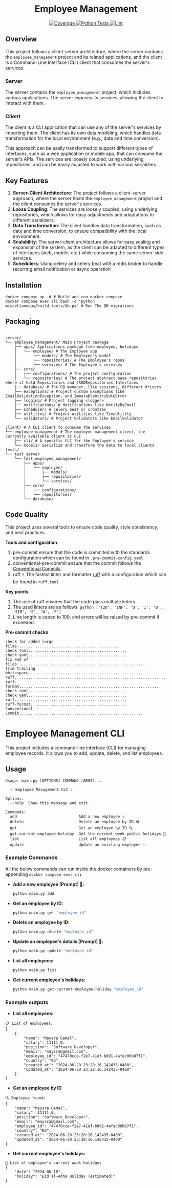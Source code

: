 
<h1 style="text-align: center">Employee Management</h1>

<p style="text-align: center">
  <a href="https://raw.githubusercontent.com/misraX/employee-management/gh-pages/coverage.svg">
    <img src="https://raw.githubusercontent.com/misraX/employee-management/gh-pages/coverage.svg" alt="Coverage">
  </a>
  <a href="https://github.com/misraX/employee-management/actions/workflows/test.yml">
    <img src="https://github.com/misraX/employee-management/actions/workflows/test.yml/badge.svg" alt="Python Tests">
  </a>
  <a href="https://github.com/misraX/employee-management/actions/workflows/lint.yml">
    <img src="https://github.com/misraX/employee-management/actions/workflows/lint.yml/badge.svg" alt="Lint">
  </a>
</p>

## Overview
This project follows a client-server architecture, where the server contains the `employee_management` project and its related applications, and the client is a Command-Line Interface (CLI) client that consumes the server's services.

### Server
The server contains the `employee_management` project, which includes various applications. The server exposes its services, allowing the client to interact with them.

### Client
The client is a CLI application that can use any of the server's services by importing them. The client has its own data modeling, which handles data transformation for the local environment (e.g., date and time conversion).

This approach can be easily transformed to support different types of interfaces, such as a web application or mobile app, that can consume the server's APIs. The services are loosely coupled, using underlying repositories, and can be easily adjusted to work with various serializers.

## Key Features
1. **Server-Client Architecture**: The project follows a client-server approach, where the server hosts the `employee_management` project and the client consumes the server's services.
2. **Loose Coupling**: The services are loosely coupled, using underlying repositories, which allows for easy adjustments and adaptations to different serializers.
3. **Data Transformation**: The client handles data transformation, such as date and time conversion, to ensure compatibility with the local environment.
4. **Scalability**: The server-client architecture allows for easy scaling and expansion of the system, as the client can be adapted to different types of interfaces (web, mobile, etc.) while consuming the same server-side services.
5. **Schedulers**: Using celery and celery beat with a redis broker to handle recurring email notification or async operation

## Installation

```shell
docker compose up -d # Build and run docker compose
docker compose exec cli bash -c "python miscellaneous/build_tools/db.py" # Run The DB migrations
```

## Packaging

```text

server/
└── employee_management/ Main Project package
    ├── apps/ Applications package like employee, holidays
    │   └── employee/ # The Employee app
    │       ├── models/ # The Employee's model
    │       ├── repositories/ # The Employee's repos
    │       └── services/ # The Employee's services
    ├── core/
    │   ├── configurations/ # The project configuration
    │   └── repositories/ # The project abstract base repositories where it hold Repositories and CRUDRepositories Interfaces
    ├── database/ # The DB manager, like sessions, different drivers
    ├── exceptions/ # Project custom Exceptions like EmailValidationException, and ImmutableAttributeError
    ├── logging/ # Project logging <logger>
    ├── notifications/ # Notifications like NotifyByEmail
    ├── scheduler/ # Celery beat or crontabs
    ├── utilities/ # Project utilities like TimeUtility
    └── validators/ # Project Validators like EmailValidator

client/ # A CLI client to consume the services
└── employee_management # The employee management client, the currently available client is CLI
    ├── cli/ # A specific CLI for the Employee's service
    └── models/ Serialize and transform the data to local clients
tests/
└── test_server
    └── test_employee_management/
        ├── apps/
        │   └── employee/
        │       ├── models/
        │       ├── repositories/
        │       └── services/
        ├── core/
        │   ├── configurations/
        │   └── repositories/
        └── database/
```

## Code Quality

This project uses several tools to ensure code quality, style consistency, and best practices.

**Tools and configuration**

1. pre-commit ensure that the code is commited with the standards configuration which can be found
   in `.pre-commit-config.yaml`
2. conventional-pre-commit ensure that the commit follows the [Conventional Commits
   ](https://www.conventionalcommits.org/en/v1.0.0/)
3. ruff ⚡️ The fastest linter and formatter [ruff](https://docs.astral.sh/ruff/) with a configuration which can be found
   in `ruff.toml`

**Key points**

1. The use of ruff ensures that the code pass multiple linters.
2. The used linters are as follows: ```python ['T20', 'INP', 'Q', 'I', 'B', 'SIM', 'E', 'W', 'F']```
3. Line length is caped to 100, and errors will be raised by pre-commit if exceeded.

**Pre-commit checks**

```text
check for added large files..............................................
check toml...........................................
check yaml...........................................
fix end of files.........................................................
trim trailing whitespace.................................................
ruff.....................................................................
ruff-format..............................................................
check toml...........................................
check yaml...........................................
ruff.................................................
ruff-format..........................................
Conventional Commit......................................................
```

# Employee Management CLI

This project includes a command-line interface (CLI) for managing employee records. It allows you to add, update,
delete, and list employees.

## Usage

```text
Usage: main.py [OPTIONS] COMMAND [ARGS]...

  ✨ Employee Management CLI ✨

Options:
  --help  Show this message and exit.

Commands:
  add                           Add a new employee ✨
  delete                        Delete an employee by ID 🗑️
  get                           Get an employee by ID 🔍
  get-current-employee-holiday  Get the current week public holidays 🍹
  list                          List all employees 📋
  update                        Update an existing employee ✨
```

### Example Commands

All the below commands can run inside the docker containers by pre-appending `docker compose exec cli`

- **Add a new employee [Prompt] 🚀:**
    ```sh
    python main.py add
    ```

- **Get an employee by ID:**
    ```sh
    python main.py get "employee_id"
    ```

- **Delete an employee by ID:**
    ```sh
    python main.py delete "employee_id"
    ```

- **Update an employee's details [Prompt] 🚀:**
    ```sh
    python main.py update "employee_id"
    ```

- **List all employees:**
    ```sh
    python main.py list
    ```

- **Get current employee's holidays:**
    ```sh
    python main.py get-current-employee-holiday "employee_id"
    ```


### Example outputs

- **List all employees:**
```text
📋 List of employees:
[
    {
        "name": "Maysra Gamal",
        "salary": 11111.0,
        "position": "Software Developer",
        "email": "maysra@gmail.com",
        "employee_id": "47470cce-f2e7-41ef-b891-4afec06b87f1",
        "country": "EG",
        "created_at": "2024-06-20 23:28:16.142435-0400",
        "updated_at": "2024-06-20 23:28:16.142435-0400"
    }
]

```

- **Get an employee by ID**
```text
🔍 Employee found:
{
    "name": "Maysra Gamal",
    "salary": 11111.0,
    "position": "Software Developer",
    "email": "maysra@gmail.com",
    "employee_id": "47470cce-f2e7-41ef-b891-4afec06b87f1",
    "country": "EG",
    "created_at": "2024-06-20 23:28:16.142435-0400",
    "updated_at": "2024-06-20 23:28:16.142435-0400"
}
```

- **Get current employee's holidays:**
```text
🍹 List of employee's current week holidays
{
    "date": "2024-06-18",
    "holiday": "Eid al-Adha Holiday (estimated)"
}
```
